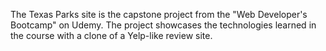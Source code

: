The Texas Parks site is the capstone project from the "Web Developer's Bootcamp" on Udemy. The project showcases the technologies learned in the course with a clone of a Yelp-like review site. 